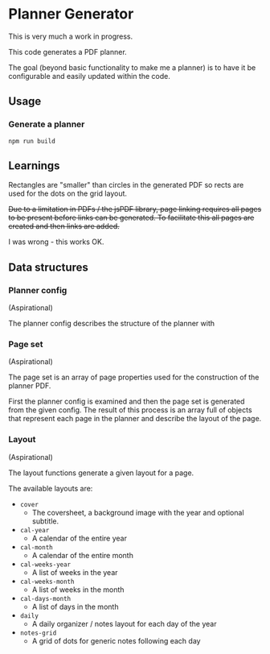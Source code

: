 # Planner Generator

This is very much a work in progress.

This code generates a PDF planner.

The goal (beyond basic functionality to make me a planner) is to
have it be configurable and easily updated within the code.

## Usage

### Generate a planner

```shell
npm run build
```

## Learnings

Rectangles are "smaller" than circles in the generated PDF so rects
are used for the dots on the grid layout.

~~Due to a limitation in PDFs / the jsPDF library, page linking
requires all pages to be present before links can be generated.
To facilitate this all pages are created and then links are added.~~

I was wrong - this works OK.

## Data structures

### Planner config

(Aspirational)

The planner config describes the structure of the planner
with

### Page set

(Aspirational)

The page set is an array of page properties used for the construction
of the planner PDF.

First the planner config is examined and then the page set is generated
from the given config. The result of this process is an array full of
objects that represent each page in the planner and describe the layout
of the page.

### Layout

(Aspirational)

The layout functions generate a given layout for a page.

The available layouts are:

- `cover`
  - The coversheet, a background image with the year and optional subtitle.
- `cal-year`
  - A calendar of the entire year
- `cal-month`
  - A calendar of the entire month
- `cal-weeks-year`
  - A list of weeks in the year
- `cal-weeks-month`
  - A list of weeks in the month
- `cal-days-month`
  - A list of days in the month
- `daily`
  - A daily organizer / notes layout for each day of the year
- `notes-grid`
  - A grid of dots for generic notes following each day
